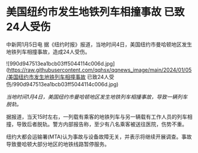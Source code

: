 # 美国纽约市发生地铁列车相撞事故 已致24人受伤

中新网1月5日电 据《纽约时报》报道，当地时间4日，美国纽约市曼哈顿地区发生地铁列车相撞事故，造成24人受伤。

![990d947513ea1bcb03ff5044114c006d.jpg](https://raw.githubusercontent.com/qqhsx/qqnews_image/main/2024/01/05/美国纽约市发生地铁列车相撞事故 已致24人受伤/990d947513ea1bcb03ff5044114c006d.jpg)

_当地时间1月4日，美国纽约市曼哈顿地区发生地铁列车相撞事故，导致一辆列车脱轨。_

据报道，当天15时左右，一列载有乘客的地铁列车与另一辆载有工作人员的列车相撞，导致后者脱轨。警方内部报告称，至少有八名乘客被送往医院，伤势不重。

纽约大都会运输署(MTA)认为事故与设备故障无关，并表示将继续开展调查。事故导致曼哈顿大部分地区的地铁线路暂停服务。

